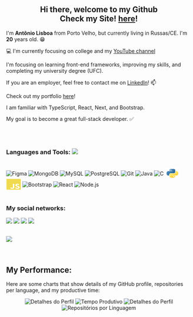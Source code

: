 <h2 align="center">Hi there, welcome to my Github  <br> Check my Site! <a href="https://lisboaant.github.io/my-portfolio/" target="_blank">here</a>!</h2>

<p>I'm <strong>Antônio Lisboa</strong> from Porto Velho, but currently living in Russas/CE. I'm <strong>20</strong> years old. 😁</p>

<p>💻 I'm currently focusing on college and my <a href="https://www.youtube.com/channel/UCyuz3d4mm4Dgzxh1F-USiig">YouTube channel</a></p>

<p>I'm focusing on learning front-end frameworks, improving my skills, and completing my university degree (UFC).</p>

<p>If you are an employer, feel free to contact me on <a href="https://www.linkedin.com/in/antonio-lisboa-de-carvalho-b5a5a4194/">LinkedIn</a>! 📫</p>

<p>Check out my portfolio <a href="https://lisboaant.github.io/my-portfolio/" target="_blank">here</a>!</p>

<p>I am familiar with TypeScript, React, Next, and Bootstrap.</p>

<p>My goal is to become a great full-stack developer. ✅</p>

<br>
<br>
<h3 align="left">Languages and Tools: <img src="https://raw.githubusercontent.com/npentrel/octoclippy2/master/gifs/ears.gif" width="30"></h3>
<div style="display: inline_block"><br>
  <img align="center" alt="Figma" height="30" width="40" src="https://www.vectorlogo.zone/logos/figma/figma-icon.svg">
  <img align="center" alt="MongoDB" height="30" width="40" src="https://www.vectorlogo.zone/logos/mongodb/mongodb-icon.svg">
  <img align="center" alt="MySQL" height="30" width="40" src="https://www.vectorlogo.zone/logos/mysql/mysql-icon.svg">
  <img align="center" alt="PostgreSQL" height="30" width="40" src="https://www.vectorlogo.zone/logos/postgresql/postgresql-icon.svg">
  <img align="center" alt="Git" height="30" width="40" src="https://www.vectorlogo.zone/logos/git-scm/git-scm-icon.svg">
  <img align="center" alt="Java" height="30" width="40" src="https://www.vectorlogo.zone/logos/java/java-icon.svg">
  <img align="center" alt="C" height="30" width="40" src="https://www.vectorlogo.zone/logos/gnu_bash/gnu_bash-icon.svg">
  <img align="center" alt="Python" height="30" width="40" src="https://raw.githubusercontent.com/devicons/devicon/master/icons/python/python-original.svg">
  <img align="center" alt="JavaScript" height="30" width="40" src="https://raw.githubusercontent.com/devicons/devicon/master/icons/javascript/javascript-plain.svg">
  <link align="center" rel="stylesheet" type='text/css' href="https://cdn.jsdelivr.net/gh/devicons/devicon@latest/devicon.min.css" />
  <img align="center" alt="Bootstrap" height="30" width="40" src="https://www.vectorlogo.zone/logos/getbootstrap/getbootstrap-icon.svg">
  <img align="center" alt="React" height="30" width="40" src="https://www.vectorlogo.zone/logos/reactjs/reactjs-icon.svg">
  <img align="center" alt="Node.js" height="30" width="40" src="https://www.vectorlogo.zone/logos/nodejs/nodejs-icon.svg">
</div>

  
<br>
 <h3 align="left">My social networks:</h3>
<div> 
  <a href="https://instagram.com/antoniolis_boa" target="_blank"><img src="https://img.shields.io/badge/-Instagram-%23E4405F?style=for-the-badge&logo=instagram&logoColor=white" target="_blank"></a>
  <a href = "mailto:antoniol.carvalho49@gmail.com"><img src="https://img.shields.io/badge/-Gmail-%23333?style=for-the-badge&logo=gmail&logoColor=white" target="_blank"></a>
  <a href="https://www.linkedin.com/in/antonio-lisboa-de-carvalho-b5a5a4194/" target="_blank"><img src="https://img.shields.io/badge/-LinkedIn-%230077B5?style=for-the-badge&logo=linkedin&logoColor=white" target="_blank"></a> 
   <a href="https://www.youtube.com/@antoniolisboa3897/videos" target="_blank"><img src="https://img.shields.io/badge/-YouTube-%23E4401F?style=for-the-badge&logo=youtube&logoColor=white" target="_blank"></a>
</div>
<div>
  <br>
</div>

![](https://komarev.com/ghpvc/?username=LisboaAnt&color=green)

<br>

## My Performance:

Here are some charts that show details of my GitHub profile, repositories per language, and my productive time:

<div align="center">
  <img src="http://github-profile-summary-cards.vercel.app/api/cards/stats?username=LisboaAnt&theme=nord_dark" alt="Detalhes do Perfil">
  <img src="http://github-profile-summary-cards.vercel.app/api/cards/productive-time?username=LisboaAnt&theme=nord_dark&utcOffset=-3" alt="Tempo Produtivo">
  <img src="http://github-profile-summary-cards.vercel.app/api/cards/most-commit-language?username=LisboaAnt&theme=nord_dark" alt="Detalhes do Perfil">
  <img src="http://github-profile-summary-cards.vercel.app/api/cards/repos-per-language?username=LisboaAnt&theme=nord_dark" alt="Repositórios por Linguagem">
</div>


